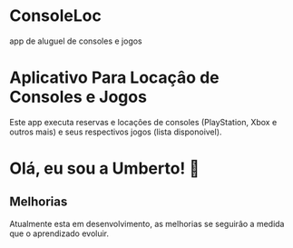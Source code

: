 # ConsoleLoc
app de aluguel de consoles e jogos

# Aplicativo Para Locaçâo de Consoles e Jogos

Este app executa reservas e locaçôes de consoles (PlayStation, Xbox e outros mais) e seus respectivos jogos (lista disponoivel).




# Olá, eu sou a Umberto! 👋


## Melhorias

Atualmente esta em desenvolvimento, as melhorias se seguirâo a medida que o aprendizado evoluir.

